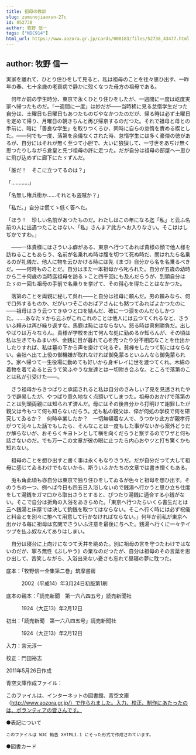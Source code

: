 ```yaml
---
title: 祖母の教訓
slug: zumunojiaoxun-27c
id: 052738
author: 牧野 信一
tags: ["NDC914"]
html_url: https://www.aozora.gr.jp/cards/000183/files/52738_43477.html
---
```


## author: 牧野 信一

実家を離れて、ひとり住ひをして見ると、私は祖母のことを往々思ひ出す、一昨年の春、七十余歳の老衰病で静かに歿くなつた母方の祖母である。

　何年か前の学生時分、東京で永くひとり住ひをしたが、一週間に一度は屹度実家へ帰つたものだ。「一週間に一度」は妙だが――当時稀に見る怠惰学生だつた自分は、土曜日も日曜日もあつたものぢやなかつたのだが、帰る時は必ず土曜日を定めて帰り、月曜日の朝きちんと再び帰京するのだつた。それで祖母と母との手前に、暗に「善良な学生」を取りつくろひ、同時に自らの怠惰を責める楔とした。――何でも一度、落第を余儀なくされた時、怠惰学生には多く豪傑の徳があるが、自分にはそれが無く至つて小胆で、大いに狼狽して、一寸世をあぢけ無く思つたりしながら倉皇と先づ祖母の許に走つた。だが自分は祖母の部屋へ一思ひに飛び込めずに廊下にたゞずんだ。

「誰だ！　そこに立つてるのは？」

「…………」

「名無し権兵衝か……それとも盗賊か？」

「私だ。」自分は慌てゝ低く答へた。

「ほう！　珍しい名前があつたものだ。わたしはこの年になる迄「私」と云ふ名前の人に出遇つたことはない、「私」さんまア此方へお入りなさい。そこははしぢかですわ。」

　――一体貴様にはさういふ癖がある、東京へ行つてゐれば貴様の顔で他人様を訪ねることもあらう、名前が名乗れぬ時は腹を切つて死ぬ時だ、問はれたら名乗るのが礼儀だ、他人に物を云ひかける時には先《まづ》自分から名を名乗るべきだ。――何時ものことだ。自分はまた一本祖母から叱られた。自分が五歳の幼時から二十何歳の当時迄祖母を訪るゝこと四千回にも及んだらうが、到頭自分はたゞの一回も祖母の手前で名乗りを挙げて、その得心を得たことはなかつた。

　落第のことを両親に秘して呉れ――と自分は祖母に頼んだ。男の頼みなら、何で口外するものか、だがいつそこのおばアさんにも黙つてゐればよかつたのに――祖母はさう云つてきゆつと口を結んだ、確に一つ涙をのんだらしかつた。……あなたゞから云ふがこれこれのことは他人には云つてくれるなと、さういふ頼みは再び繰り返すな。馬鹿は恥にはならない。怒る時は真剣勝負だ。出しやばりは万々ならん。貴様が学校を出て何んな処に勤めるか知らんが、その頃は私は生きてもゐまいが、金銭に目が暮れて心を売つたり分不相応なことを仕出かしたりすれば、私は墓の下から声を掛けて叱るぞ。貧棒をしたつて恥にはならない。会社へ出て上役の御機嫌が取れなければ御免蒙るといふんなら御免蒙られう。家へ帰つて一生役場に勤めても好いから身ギレイに世を渡つてくれ。木綿の着物を着てゐると云うて笑ふやうな友達とは一切附き合ふな。ところで落第のことは私が引受けた――。

　さう祖母からきつぱりと承諾されると私は自分のさみしい了見を見透されたやうで辟易したが、やつぱり意久地なく点頭いてしまつた。祖母のおかげで落第のことは到頭両親には知られず済んだ。母にはその後自分から打明けて謝罪したが親父は今もつて何も知らないだらう。尤も私の親父は、倅が何処の学校で何を研究してゐるか？　何時卒業したか？　一切無頓着な人で、うつかり此方が親孝行がつて沁々した話でもしたら、そんなことは一度もした事がないから案外どうだか解らないが、おそらくキヨトンとして横を向くだらうと察するのでワザと何も話さないのだ。でも万一この文章が彼の眼に止つたら内心おやツと打ち驚くかも知れない。

　祖母のことを想ひ出すと書く事は永くもなりさうだ。だが自分だつて大して祖母に感じてゐるわけでもないから、斯ういふかたちの文章では書き憎くもある。

　兎も角此頃も亦自分は東京で独り住ひをしてゐるが色々と祖母を想ひ出す。そのうちの一つ、例へば今日も四五日入浴しないので銭湯へ行かうと思ひ立ち仕度をして湯銭をガマ口から取出さうとすると、ぴつたり湯銭に適合する小銭がない。そこで自分は折角の入浴をあきらめた。「東京へ行つたらいくら書生だとは云へ銭湯と床屋では決して釣銭を取つてはならない。そこへ行く時には必ず祝儀と料金とを別々に拵へて用意して行かなければならない。」何年か前私が東京へ出かける毎に祖母は玄関でさういふ注意を最後に与へた。銭湯へ行くに一々テイツプを払ふ奴なんてありはしまい。

　自分は寝台に上向けになつて天井を眺めた。別に祖母の言を守つたわけではないのだが、寧ろ無性《ぶしやう》の業なのだつたが、自分は祖母のその言葉を思ひ出して、苦笑しながら、入浴出来ない憂さも忘れて昼寝の夢に耽つた。













底本：「牧野信一全集第二巻」筑摩書房

　　　2002（平成14）年3月24日初版第1刷

底本の親本：「読売新聞　第一六八四五号」読売新聞社

　　　1924（大正13）年2月12日

初出：「読売新聞　第一六八四五号」読売新聞社

　　　1924（大正13）年2月12日

入力：宮元淳一

校正：門田裕志

2011年5月26日作成

青空文庫作成ファイル：

このファイルは、インターネットの図書館、青空文庫（http://www.aozora.gr.jp/）で作られました。入力、校正、制作にあたったのは、ボランティアの皆さんです。











●表記について


	このファイルは W3C 勧告 XHTML1.1 にそった形式で作成されています。







●図書カード